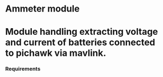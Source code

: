 <h1>Ammeter module<h1>
Module handling extracting voltage and current of batteries connected to pichawk via mavlink.
<h3>Requirements<h3>
